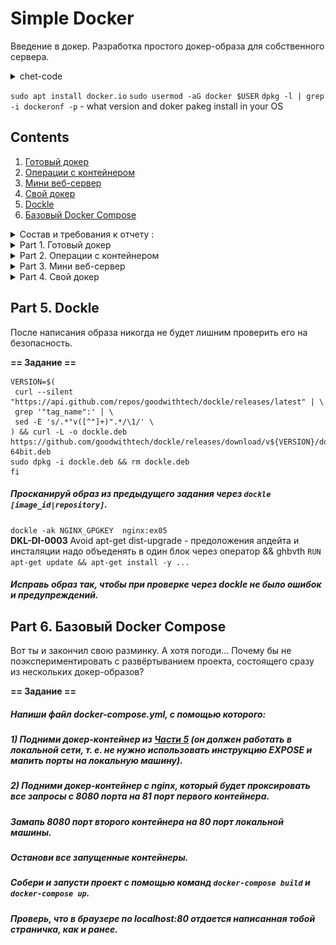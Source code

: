# Simple Docker

Введение в докер. Разработка простого докер-образа для собственного сервера.
<details>
<summary>chet-code</summary>
  
- `docker run имя:версия` - запустить контейнер нужной версии  
- docker run -it имя команда - запустить контейнер и вывести вывод в терминал  
            -i - связать стандартный ввод хоста со стандартным вводом контейнера  
            -t - связать стандартный вывод хоста со стандартным выводом контейнера  
- echo 'qwe' | docker run -i имя - передать на ввод контейнеру строку qwe  
- docker run -p 80:5000 имя - сопоставить порт 80 хоста порту 5000 в контейнере  
- **docker run -v /opt/datadir/:/var/lib/mysql имя - смонтировать каталог /opt/datadir/ хоста в каталог /var/lib/mysql в котнейнере**  
- docker inspect имя - детальная информация о контейнере  
- docker logs имя - вывести стандартный вывод контейнера
  
</details>

`sudo apt install docker.io`
`sudo usermod -aG docker $USER`
`dpkg -l | grep -i dockeronf -p` - what version and doker pakeg install in your OS

## Contents
1. [Готовый докер](#part-1-готовый-докер) 
2. [Операции с контейнером](#part-2-операции-с-контейнером) 
3. [Мини веб-сервер](#part-3-мини-веб-сервер) 
4. [Свой докер](#part-4-свой-докер) 
5. [Dockle](#part-5-dockle) 
6. [Базовый Docker Compose](#part-6-базовый-docker-compose)

<details>
<summary> Состав и требования к отчету :</summary>
В качестве результата работы по первым двум задачам должен быть предоставлен отчет.  
В каждой части задания указано, что должно быть помещено в отчёт, после её выполнения.  
> Это могут быть ответы на вопросы, скриншоты и т. д.

В качестве результата работы по 3 задаче должны быть предоставлены исходные файлы для запуска веб-сервера.

В качестве результата работы по 4 и 5 задачам должны быть предоставлены докерфайлы.

В качестве результата работы по 6 задаче должен быть предоставлен файл *docker-compose.yml* и нужные для его запуска докерфайлы (если они не были предоставлены ранее).

- В репозиторий, в папку src, должен быть загружен отчёт с расширением .md;
- В отчёте должны быть выделены все части задания, как заголовки 2-го уровня;
- В рамках одной части задания всё, что помещается в отчёт, должно быть оформлено в виде списка;
- Каждый скриншот в отчёте должен быть кратко подписан (что показано на скриншоте);
- Все скриншоты обрезаны так, чтобы была видна только нужная часть экрана;
- На одном скриншоте допускается отображение сразу нескольких пунктов задания, но они все должны быть описаны в подписи к скриншоту;
- В репозиторий, в папку src/server, должны быть загружены исходные файлы для запуска веб-сервера из третьего задания;
- В репозиторий, в папку src, должны быть загружены итоговые докерфайлы для запуска образов из четвёртого и пятого заданий;
- В репозиторий, в папку src, должен быть загружен *docker-compose.yml* шестого задания;
- Необходимо быть готовым продемонстрировать решение вживую при необходимости.
</details>

<details>
<summary> Part 1. Готовый докер </summary> 

1. Возьми официальный докер-образ с **nginx** и выкачай его при помощи `sudo docker pull`  
![--scrin-- sudo docker pull](img/1_docker_pull_nginx.png "скачали nginx")  

2. Проверь наличие докер-образа через `sudo docker images`  
![--scrin-- sudo docker images](img/1_docker_images_nginx.png "проверили что образ есть")  

3. Запусти докер-образ через `sudo docker run -d [image_id|repository]`  
4. Проверь, что образ запустился через `docker ps`  
![--scrin-- sudo docker run -d](img/1_docker_run_ps_inspect.png "Запистили образ и проверили что он есть в списке контейнеров")  

5. Посмотри информацию о контейнере через `sudo docker inspect [container_id|container_name]`  
По выводу команды определи и помести в отчёт
- размер контейнера - ![--scrin-- sudo docker size](img/1_docker_size.png "размер контейнера")
- список замапленных портов - ![--scrin-- sudo docker port](img/1_docker_port.png "замапленные порты")
- ip контейнера - ![--scrin-- sudo docker ip](img/1_docker_ip.png "ip контейнера")

7. Останови докер контейнер через `sudo docker stop [container_id|container_name]`  
8. Проверь, что контейнер остановился через `docker ps`
![--scrin-- sudo docker ps](img/1_docker_stop_ps.png "проверили что контейнер остановлен")

9. Запусти докер с портами 80 и 443 в контейнере, замапленными на такие же порты на локальной машине, через команду *run*  
10. Проверь, что в браузере по адресу *localhost:80* доступна стартовая страница **nginx**  
![--scrin-- localhost:80](img/1_docker_localhost_80.png "запустили контейнер с замапленными портами и проверили доступность страницы по локалхосту")  

11. Перезапусти докер контейнер через `docker restart [container_id|container_name]`  
12. Проверь любым способом, что контейнер запустился  
![--scrin-- docker restart ](img/1_docker_restart.png "рестартили контейнер, проверили что он перезапустился")


</details>

<details>
<summary> Part 2. Операции с контейнером</summary>


Докер-образ и контейнер готовы. Теперь можно покопаться в конфигурации **nginx** и отобразить статус страницы.

**== Задание ==**


запустим контейнер задав ему удобное имя 
`sudo docker run -d -p 80:80 --name do5_ex02 nginx`
Если вдруг он не запустился проверить через команду с дирректирвой -а которая покажет все контейнеры зарегистрованные `sudo docker ps -a` статус контейнера если он exited попробовать перезапустить его командой `sudo docker restart do5_ex02` еще раз проверить статуc 
`docker rename  old_name new_name` rename running conteiner

1. Прочитай конфигурационный файл *nginx.conf* внутри докер контейнера через команду *exec*  
`sudo docker exec -it do5_ex02 cat /etc/nginx/nginx.conf`
![--scrin-- read nginx.conf ](img/2_exec_conf.jpg)

2. Создай на локальной машине файл *nginx.conf*  
`touch nginx.conf` 

3. Настрой в нем по пути */status* отдачу страницы статуса сервера **nginx**.
![--scrin-- touch local nginx.conf ](img/2_locl_nginx_conf.jpg)  

<details>
<summary>chet-code</summary>

> в него можно скопировать все что было прочитано на прошлом шаге и добавить секцию, при этом диррективу включения конфугарации надо закомментировать то есть строку `#include /etc/nginx/conf.d/*conf;`
в противном случае можно получать при перезапуске nginx ошибку `nginx: [warn] conflicting server name "loclhost" on 0.0.0.0:80, ignored` - эта ошибка возникает из-за двух одинаковых директивы "server_name" в двух отдельных файлах *.conf.  

</details>

```
server {
  location /status{
    stub_status on;
  }
}
```  


4. Скопируй созданный файл *nginx.conf* внутрь докер-образа через команду `docker cp`  
командой из шага 1 можно проверить что файл скопирован и заменен  
`sudo docker cp nginx.conf do5_ex02:/etc/nginx/nginx.conf`  
![--scrin-- cp nginx.conf ](img/2_cp_nginx_conf.jpg)  



5. Перезапусти **nginx** внутри докер-образа через команду *exec*
   `docker exec $(docker ps -q) nginx -t` -- rewue file nginx.conf
![--scrin-- reload nginx.conf ](img/2_reload_nginx_conf.jpg)  

7. Проверь, что по адресу *localhost:80/status* отдается страничка со статусом сервера **nginx**  
![--scrin-- status nginx.conf ](img/2_status.jpg)  


8. Экспортируй контейнер в файл *container.tar* через команду *export*  
теория https://netpoint-dc.com/blog/sohranenie-i-zagruzka-obrazov-kontejnerov-docker/  
Проверь что архив создан командой ls.

9. Останови контейнер  

10. Удали образ через `docker rmi [image_id|repository]`, не удаляя перед этим контейнеры  

![--scrin-- export + stop + rmi ](img/2_export_stop_rmi.jpg)  

10.  Удали остановленный контейнер  

![--scrin-- rm container ](img/2_rm_container.jpg)  


11. Импортируй контейнер обратно через команду *import*.
12. Запусти импортированный контейнер.
13. Проверь, что по адресу *localhost:80/status* отдается страничка со статусом сервера **nginx**.
![--scrin-- rm container ](img/2_import.png)

</details>

<details>
<summary> Part 3. Мини веб-сервер</summary>



Теперь стоит немного оторваться от докера, чтобы подготовиться к последнему этапу. Время написать свой сервер.
Теория + пример https://lectureswww.readthedocs.io/5.web.server/fcgi.html

Список команд в скрипте    [--Список использованных команд-- server.c ](../DEL/scripts.sh)  

![--scrin-- update ](img/update.png "Установка обновлений внутрь запущенного контейнера nginx" )   
![--scrin-- install ](img/install.png "установка spawn-fcgi" )    
![--scrin-- version ](img/version.png "проверка версии spawn-fcgi")  


`sudo docker exec -it $(sudo docker ps -q) /bin/sh` - Go in docker conteiner

**== Задание ==**

1. Напиши мини-сервер на **C** и **FastCgi**, который будет возвращать простейшую страничку с надписью `Hello World!`  
2. Запусти написанный мини-сервер через *spawn-fcgi* на порту 8080.
3. Напиши свой *nginx.conf*, который будет проксировать все запросы с 81 порта на *127.0.0.1:8080*  
4. Проверь, что в браузере по *localhost:81* отдается написанная тобой страничка.
5. Положи файл *nginx.conf* по пути *./nginx/nginx.conf* (это понадобится позже).
   ![--scrin-- itog ](img/do05_ex03.png "запущенный и работающий сервер внутри докер контейнера")  

</details>

<details>
## <summary> Part 4. Свой докер </summary>


Теперь всё готово. Можно приступать к написанию докер-образа для созданного сервера.

**== Задание ==**

*При написании докер-образа избегай множественных вызовов команд RUN*

#### Напиши свой докер-образ, который:
##### 1) собирает исходники мини сервера на FastCgi из [Части 3](#part-3-мини-веб-сервер);
##### 2) запускает его на 8080 порту;
##### 3) копирует внутрь образа написанный *./nginx/nginx.conf*;
##### 4) запускает **nginx**.
_**nginx** можно установить внутрь докера самостоятельно, а можно воспользоваться готовым образом с **nginx**'ом, как базовым._

##### Собери написанный докер-образ через `docker build` при этом указав имя и тег.
##### Проверь через `docker images`, что все собралось корректно.
##### Запусти собранный докер-образ с маппингом 81 порта на 80 на локальной машине и маппингом папки *./nginx* внутрь контейнера по адресу, где лежат конфигурационные файлы **nginx**'а (см. [Часть 2](#part-2-операции-с-контейнером)).
##### Проверь, что по localhost:80 доступна страничка написанного мини сервера.
10. Допиши в *./nginx/nginx.conf* проксирование странички */status*, по которой надо отдавать статус сервера **nginx**
    `docker run -d -v ./nginx/nginx.conf:/etc/nginx/nginx.conf -p 80:81 nginx:ex04`
##### Перезапусти докер-образ.
*Если всё сделано верно, то, после сохранения файла и перезапуска контейнера, конфигурационный файл внутри докер-образа должен обновиться самостоятельно без лишних действий*.
##### Проверь, что теперь по *localhost:80/status* отдается страничка со статусом **nginx**

</details>

## Part 5. **Dockle**

После написания образа никогда не будет лишним проверить его на безопасность.

**== Задание ==**

```
VERSION=$(
 curl --silent "https://api.github.com/repos/goodwithtech/dockle/releases/latest" | \
 grep '"tag_name":' | \
 sed -E 's/.*"v([^"]+)".*/\1/' \
) && curl -L -o dockle.deb https://github.com/goodwithtech/dockle/releases/download/v${VERSION}/dockle_${VERSION}_Linux-64bit.deb
sudo dpkg -i dockle.deb && rm dockle.deb
fi
```

##### Просканируй образ из предыдущего задания через `dockle [image_id|repository]`.
`dockle -ak NGINX_GPGKEY  nginx:ex05`  
**DKL-DI-0003** Avoid apt-get dist-upgrade - предоложения апдейта и инсталяции надо объеденять в один блок через оператор && ghbvth `RUN apt-get update && apt-get install -y ...`

##### Исправь образ так, чтобы при проверке через **dockle** не было ошибок и предупреждений.

## Part 6. Базовый **Docker Compose**

Вот ты и закончил свою разминку. А хотя погоди...
Почему бы не поэкспериментировать с развёртыванием проекта, состоящего сразу из нескольких докер-образов?

**== Задание ==**

##### Напиши файл *docker-compose.yml*, с помощью которого:
##### 1) Подними докер-контейнер из [Части 5](#part-5-инструмент-dockle) _(он должен работать в локальной сети, т. е. не нужно использовать инструкцию **EXPOSE** и мапить порты на локальную машину)_.
##### 2) Подними докер-контейнер с **nginx**, который будет проксировать все запросы с 8080 порта на 81 порт первого контейнера.
##### Замапь 8080 порт второго контейнера на 80 порт локальной машины.

##### Останови все запущенные контейнеры.
##### Собери и запусти проект с помощью команд `docker-compose build` и `docker-compose up`.
##### Проверь, что в браузере по *localhost:80* отдается написанная тобой страничка, как и ранее.
